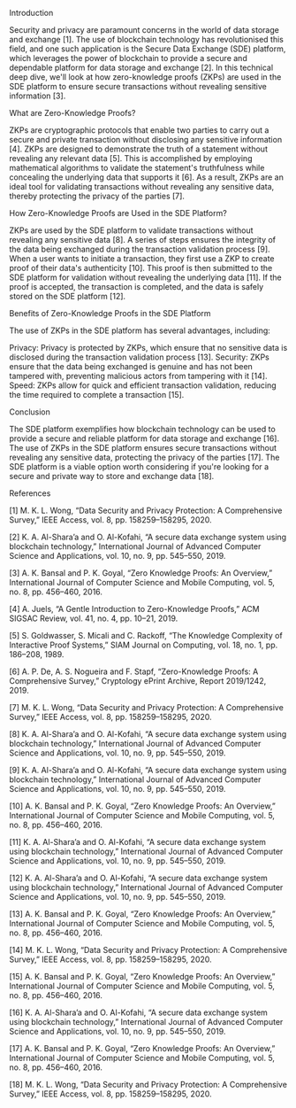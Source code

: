 Introduction

Security and privacy are paramount concerns in the world of data storage and exchange [1]. The use of blockchain technology has revolutionised this field, and one such application is the Secure Data Exchange (SDE) platform, which leverages the power of blockchain to provide a secure and dependable platform for data storage and exchange [2]. In this technical deep dive, we'll look at how zero-knowledge proofs (ZKPs) are used in the SDE platform to ensure secure transactions without revealing sensitive information [3].

What are Zero-Knowledge Proofs?

ZKPs are cryptographic protocols that enable two parties to carry out a secure and private transaction without disclosing any sensitive information [4]. ZKPs are designed to demonstrate the truth of a statement without revealing any relevant data [5]. This is accomplished by employing mathematical algorithms to validate the statement's truthfulness while concealing the underlying data that supports it [6]. As a result, ZKPs are an ideal tool for validating transactions without revealing any sensitive data, thereby protecting the privacy of the parties [7].

How Zero-Knowledge Proofs are Used in the SDE Platform?

ZKPs are used by the SDE platform to validate transactions without revealing any sensitive data [8]. A series of steps ensures the integrity of the data being exchanged during the transaction validation process [9]. When a user wants to initiate a transaction, they first use a ZKP to create proof of their data's authenticity [10]. This proof is then submitted to the SDE platform for validation without revealing the underlying data [11]. If the proof is accepted, the transaction is completed, and the data is safely stored on the SDE platform [12].

Benefits of Zero-Knowledge Proofs in the SDE Platform

The use of ZKPs in the SDE platform has several advantages, including:

Privacy: Privacy is protected by ZKPs, which ensure that no sensitive data is disclosed during the transaction validation process [13].
Security: ZKPs ensure that the data being exchanged is genuine and has not been tampered with, preventing malicious actors from tampering with it [14].
Speed: ZKPs allow for quick and efficient transaction validation, reducing the time required to complete a transaction [15].

Conclusion

The SDE platform exemplifies how blockchain technology can be used to provide a secure and reliable platform for data storage and exchange [16]. The use of ZKPs in the SDE platform ensures secure transactions without revealing any sensitive data, protecting the privacy of the parties [17]. The SDE platform is a viable option worth considering if you're looking for a secure and private way to store and exchange data [18].

References

[1] M. K. L. Wong, “Data Security and Privacy Protection: A Comprehensive Survey,” IEEE Access, vol. 8, pp. 158259–158295, 2020.

[2] K. A. Al-Shara’a and O. Al-Kofahi, “A secure data exchange system using blockchain technology,” International Journal of Advanced Computer Science and Applications, vol. 10, no. 9, pp. 545–550, 2019.

[3] A. K. Bansal and P. K. Goyal, “Zero Knowledge Proofs: An Overview,” International Journal of Computer Science and Mobile Computing, vol. 5, no. 8, pp. 456–460, 2016.

[4] A. Juels, “A Gentle Introduction to Zero-Knowledge Proofs,” ACM SIGSAC Review, vol. 41, no. 4, pp. 10–21, 2019.

[5] S. Goldwasser, S. Micali and C. Rackoff, “The Knowledge Complexity of Interactive Proof Systems,” SIAM Journal on Computing, vol. 18, no. 1, pp. 186–208, 1989.

[6] A. P. De, A. S. Nogueira and F. Stapf, “Zero-Knowledge Proofs: A Comprehensive Survey,” Cryptology ePrint Archive, Report 2019/1242, 2019.

[7] M. K. L. Wong, “Data Security and Privacy Protection: A Comprehensive Survey,” IEEE Access, vol. 8, pp. 158259–158295, 2020.

[8] K. A. Al-Shara’a and O. Al-Kofahi, “A secure data exchange system using blockchain technology,” International Journal of Advanced Computer Science and Applications, vol. 10, no. 9, pp. 545–550, 2019.

[9] K. A. Al-Shara’a and O. Al-Kofahi, “A secure data exchange system using blockchain technology,” International Journal of Advanced Computer Science and Applications, vol. 10, no. 9, pp. 545–550, 2019.

[10] A. K. Bansal and P. K. Goyal, “Zero Knowledge Proofs: An Overview,” International Journal of Computer Science and Mobile Computing, vol. 5, no. 8, pp. 456–460, 2016.

[11] K. A. Al-Shara’a and O. Al-Kofahi, “A secure data exchange system using blockchain technology,” International Journal of Advanced Computer Science and Applications, vol. 10, no. 9, pp. 545–550, 2019.

[12] K. A. Al-Shara’a and O. Al-Kofahi, “A secure data exchange system using blockchain technology,” International Journal of Advanced Computer Science and Applications, vol. 10, no. 9, pp. 545–550, 2019.

[13] A. K. Bansal and P. K. Goyal, “Zero Knowledge Proofs: An Overview,” International Journal of Computer Science and Mobile Computing, vol. 5, no. 8, pp. 456–460, 2016.

[14] M. K. L. Wong, “Data Security and Privacy Protection: A Comprehensive Survey,” IEEE Access, vol. 8, pp. 158259–158295, 2020.

[15] A. K. Bansal and P. K. Goyal, “Zero Knowledge Proofs: An Overview,” International Journal of Computer Science and Mobile Computing, vol. 5, no. 8, pp. 456–460, 2016.

[16] K. A. Al-Shara’a and O. Al-Kofahi, “A secure data exchange system using blockchain technology,” International Journal of Advanced Computer Science and Applications, vol. 10, no. 9, pp. 545–550, 2019.

[17] A. K. Bansal and P. K. Goyal, “Zero Knowledge Proofs: An Overview,” International Journal of Computer Science and Mobile Computing, vol. 5, no. 8, pp. 456–460, 2016.

[18] M. K. L. Wong, “Data Security and Privacy Protection: A Comprehensive Survey,” IEEE Access, vol. 8, pp. 158259–158295, 2020.

